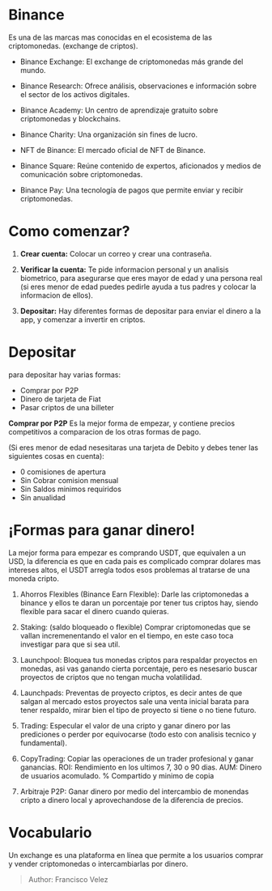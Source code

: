 # Binance
Es una de las marcas mas conocidas en el ecosistema de las criptomonedas. (exchange de criptos).

* Binance Exchange: El exchange de criptomonedas más grande del mundo.

* Binance Research: Ofrece análisis, observaciones e información sobre el sector de los activos digitales. 

* Binance Academy: Un centro de aprendizaje gratuito sobre criptomonedas y blockchains.

* Binance Charity: Una organización sin fines de lucro. 

* NFT de Binance: El mercado oficial de NFT de Binance.

* Binance Square: Reúne contenido de expertos, aficionados y medios de comunicación sobre criptomonedas.

* Binance Pay: Una tecnología de pagos que permite enviar y recibir criptomonedas.

# Como comenzar?

1. **Crear cuenta:** Colocar un correo y crear una contraseña.

2. **Verificar la cuenta:** Te pide informacion personal y un analisis biometrico, para asegurarse que eres mayor de edad y una persona real (si eres menor de edad puedes pedirle ayuda a tus padres y colocar la informacion de ellos).

2. **Depositar:** Hay diferentes formas de depositar para enviar el dinero a la app, y comenzar a invertir en criptos.


# Depositar
para depositar hay varias formas:
* Comprar por P2P
* Dinero de tarjeta de Fiat
* Pasar criptos de una billeter

**Comprar por P2P**
Es la mejor forma de empezar, y contiene precios competitivos a comparacion de los otras formas de pago.

(Si eres menor de edad nesesitaras una tarjeta de Debito y debes tener las siguientes cosas en cuenta):
* 0 comisiones de apertura
* Sin Cobrar comision mensual
* Sin Saldos minimos requiridos
* Sin anualidad

# ¡Formas para ganar dinero!

La mejor forma para empezar es comprando USDT, que equivalen a un USD, la diferencia es que en cada pais es complicado comprar dolares mas intereses altos, el USDT arregla todos esos problemas al tratarse de una moneda cripto.

1. Ahorros Flexibles (Binance Earn Flexible): Darle las criptomonedas a binance y ellos te daran un porcentaje por tener tus criptos hay, siendo flexible para sacar el dinero cuando quieras. 

2. Staking: (saldo bloqueado o flexible) Comprar criptomonedas que se vallan incremenentando el valor en el tiempo, en este caso toca investigar para que si sea util.

3. Launchpool: Bloquea tus monedas criptos para respaldar proyectos en monedas, asi vas ganando cierta porcentaje, pero es nesesario buscar proyectos de criptos que no tengan mucha volatilidad.

4. Launchpads: Preventas de proyecto criptos, es decir antes de que salgan al mercado estos proyectos sale una venta inicial barata para tener respaldo, mirar bien el tipo de proyecto si tiene o no tiene futuro. 

5. Trading: Especular el valor de una cripto y ganar dinero por las prediciones o perder por equivocarse (todo esto con analisis tecnico y fundamental).

6. CopyTrading: Copiar las operaciones de un trader profesional y ganar ganancias.
ROI: Rendimiento en los ultimos 7, 30 o 90 dias.
AUM: Dinero de usuarios acomulado.
% Compartido y minimo de copia

7. Arbitraje P2P: Ganar dinero por medio del intercambio de monendas cripto a dinero local y aprovechandose de la diferencia de precios.

# Vocabulario

Un exchange es una plataforma en línea que permite a los usuarios comprar y vender criptomonedas o intercambiarlas por dinero. 


> Author: Francisco Velez
